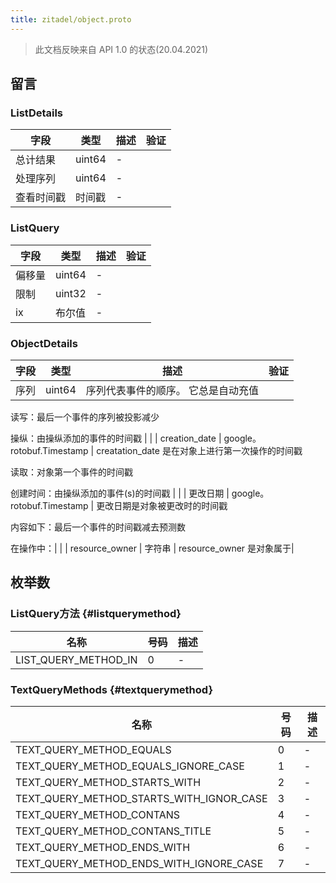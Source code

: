 ```yaml
---
title: zitadel/object.proto
---
```


> 此文档反映来自 API 1.0 的状态(20.04.2021)




## 留言


### ListDetails



| 字段    | 类型     | 描述 | 验证 |
| ----- | ------ | -- | -- |
| 总计结果  | uint64 | -  |    |
| 处理序列  | uint64 | -  |    |
| 查看时间戳 | 时间戳    | -  |    |




### ListQuery



| 字段  | 类型     | 描述 | 验证 |
| --- | ------ | -- | -- |
| 偏移量 | uint64 | -  |    |
| 限制  | uint32 | -  |    |
| ix  | 布尔值    | -  |    |




### ObjectDetails



| 字段 | 类型     | 描述                 | 验证 |
| -- | ------ | ------------------ | -- |
| 序列 | uint64 | 序列代表事件的顺序。 它总是自动充值 |    |

读写：最后一个事件的序列被投影减少

操纵：由操纵添加的事件的时间戳 | | | creation_date | google。 rotobuf.Timestamp | creatation_date 是在对象上进行第一次操作的时间戳

读取：对象第一个事件的时间戳

创建时间：由操纵添加的事件(s)的时间戳 | | | 更改日期 | google。 rotobuf.Timestamp | 更改日期是对象被更改时的时间戳

内容如下：最后一个事件的时间戳减去预测数

在操作中：| | | resource_owner | 字符串 | resource_owner 是对象属于|






## 枚举数


### ListQuery方法 {#listquerymethod}


| 名称                     | 号码 | 描述 |
| ---------------------- | -- | -- |
| LIST_QUERY_METHOD_IN | 0  | -  |




### TextQueryMethods {#textquerymethod}


| 名称                                             | 号码 | 描述 |
| ---------------------------------------------- | -- | -- |
| TEXT_QUERY_METHOD_EQUALS                     | 0  | -  |
| TEXT_QUERY_METHOD_EQUALS_IGNORE_CASE       | 1  | -  |
| TEXT_QUERY_METHOD_STARTS_WITH              | 2  | -  |
| TEXT_QUERY_METHOD_STARTS_WITH_IGNOR_CASE | 3  | -  |
| TEXT_QUERY_METHOD_CONTANS                    | 4  | -  |
| TEXT_QUERY_METHOD_CONTANS_TITLE            | 5  | -  |
| TEXT_QUERY_METHOD_ENDS_WITH                | 6  | -  |
| TEXT_QUERY_METHOD_ENDS_WITH_IGNORE_CASE  | 7  | -  |




